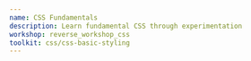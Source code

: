 ```yaml
---
name: CSS Fundamentals 
description: Learn fundamental CSS through experimentation
workshop: reverse_workshop_css
toolkit: css/css-basic-styling
---
```

